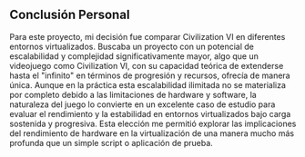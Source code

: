## Conclusión Personal

Para este proyecto, mi decisión fue comparar Civilization VI en diferentes entornos virtualizados. Buscaba un proyecto con un potencial de escalabilidad y complejidad significativamente mayor, algo que un videojuego como Civilization VI, con su capacidad teórica de extenderse hasta el "infinito" en términos de progresión y recursos, ofrecía de manera única. Aunque en la práctica esta escalabilidad ilimitada no se materializa por completo debido a las limitaciones de hardware y software, la naturaleza del juego lo convierte en un excelente caso de estudio para evaluar el rendimiento y la estabilidad en entornos virtualizados bajo carga sostenida y progresiva. Esta elección me permitió explorar las implicaciones del rendimiento de hardware en la virtualización de una manera mucho más profunda que un simple script o aplicación de prueba.

